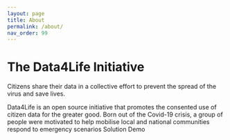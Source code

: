 ```yaml
---
layout: page
title: About
permalink: /about/
nav_order: 99
---
```


# The Data4Life Initiative

Citizens share their data in a collective effort to prevent the spread of the virus and save lives.

Data4Life is an open source initiative that promotes the consented use of citizen data for the greater good. Born out of the Covid-19 crisis, a group of people were motivated to help mobilise local and national communities respond to emergency scenarios
Solution Demo